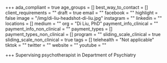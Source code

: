 +++
ada_compliant = true
age_groups = []
best_way_to_contact = []
client_requirements = ""
draft = true
email = ""
facebook = ""
highlight = false
image = "/img/di-liu-headshot-di-liu.jpg"
instagram = ""
linkedin = ""
locations = []
medium = ""
org = "Di Liu, PhD"
payment_info_clinical = ""
payment_info_non_clinical = ""
payment_types = []
payment_types_non_clinical = []
program = ""
sliding_scale_clinical = true
sliding_scale_non_clinical = true
tags = []
telehealth = "Not applicable"
tiktok = ""
twitter = ""
website = ""
youtube = ""

+++
Supervising psychotherapist in Department of Psychiatry